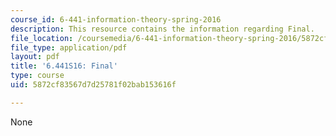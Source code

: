 ```yaml
---
course_id: 6-441-information-theory-spring-2016
description: This resource contains the information regarding Final.
file_location: /coursemedia/6-441-information-theory-spring-2016/5872cf83567d7d25781f02bab153616f_MIT6_441S16_final.pdf
file_type: application/pdf
layout: pdf
title: '6.441S16: Final'
type: course
uid: 5872cf83567d7d25781f02bab153616f

---
```

None